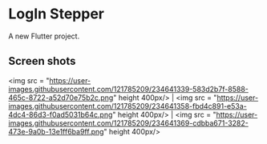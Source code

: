 # LogIn Stepper

A new Flutter project.

## Screen shots

<img src = "https://user-images.githubusercontent.com/121785209/234641339-583d2b7f-8588-465c-8722-a52d70e75b2c.png" height 400px/> |
<img src = "https://user-images.githubusercontent.com/121785209/234641358-fbd4c891-e53a-4dc4-86d3-f0ad5031b64c.png" height 400px/> |
<img src = "https://user-images.githubusercontent.com/121785209/234641369-cdbba671-3282-473e-9a0b-13e1ff6ba9ff.png" height 400px/>
